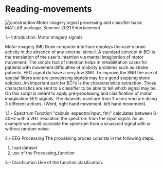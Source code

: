 # Reading-movements

<img src="http://www.irimageco.com/wp-content/uploads/2019/01/Under-Construction-Sign-for-Locator-300x141.png" alt="construction"/>
Motor imagery signal processing and classifier basic MATLAB package. 
Summer 2021 Entertainment

1.- Introduction: Motor imagery signals
 
Motor imagery (MI) Brain computer interface employs the user's brain activity in the absence of any external stimuli. A standard concept in BCI is the translation of the user's intention via mental imagination of motor movement. The simple fact of intention helps in rehabilitation cases for patients with movement difficulties of mobility problems such as stroke patients. 
EEG signal do have a very low SNR. To improve the SNR the use of special filters and pre-processing signals may be a good stepping stone solution. An important part for BCI's is the characteristics extraction. Those characteristics are sent to a classifier to be able to tell which signal may be. On this script is meant to apply pre-processing and clasification of motor imagination EEG signals. 
The datasets used are from 3 users who are doing 3 different actions. (Word, right hand movement, left hand movement).

1.1.- Spectrum 
Function "calculo_espectro(input, fm)" calculates between 8-30Hz with a 2Hz resolution the spectrum from the input signal. As an example we could calculate the spectrum from a sinussoid signal with or without random noise. 

2.- EEG Processing
The processing proces consists in the following steps.
1) load dataset
2) use of the Processing_function

3.- Clasification
Use of the function clasification. 
